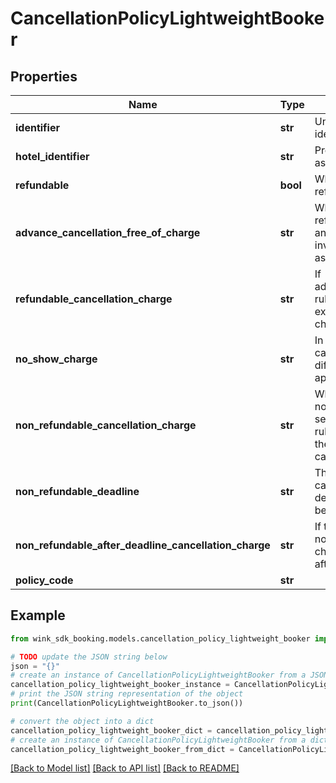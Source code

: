# CancellationPolicyLightweightBooker


## Properties

Name | Type | Description | Notes
------------ | ------------- | ------------- | -------------
**identifier** | **str** | Unique cancellation policy identifier | 
**hotel_identifier** | **str** | Property this cancellation is associated with | 
**refundable** | **bool** | Whether this cancellation policy is refundable or not | [default to False]
**advance_cancellation_free_of_charge** | **str** | When the cancellation policy is refundable, this flag can be set and indicates there is more rules involved than just a no-questions-asked refundable. | [optional] 
**refundable_cancellation_charge** | **str** | If advanceCancellationFreeOfCharge rules is not honored, this property explains what the guest will be charged. | [optional] 
**no_show_charge** | **str** | In case the &#39;Refundable cancellation charge&#39; is set, a different no show charge can be applied. | [optional] 
**non_refundable_cancellation_charge** | **str** | When the cancellation policy is non-refundable, this flag can be set and indicates there is more rules involved to calculate what the guest will owe in case of a cancellation. | [optional] 
**non_refundable_deadline** | **str** | The non-refundable charge might can have a deadline. If that deadline passes, the guest might be charged more. | [optional] 
**non_refundable_after_deadline_cancellation_charge** | **str** | If the guest does not honor the non-refundable deadline rule, this charge dictates what she owes after the deadline passes. | [optional] 
**policy_code** | **str** |  | [optional] 

## Example

```python
from wink_sdk_booking.models.cancellation_policy_lightweight_booker import CancellationPolicyLightweightBooker

# TODO update the JSON string below
json = "{}"
# create an instance of CancellationPolicyLightweightBooker from a JSON string
cancellation_policy_lightweight_booker_instance = CancellationPolicyLightweightBooker.from_json(json)
# print the JSON string representation of the object
print(CancellationPolicyLightweightBooker.to_json())

# convert the object into a dict
cancellation_policy_lightweight_booker_dict = cancellation_policy_lightweight_booker_instance.to_dict()
# create an instance of CancellationPolicyLightweightBooker from a dict
cancellation_policy_lightweight_booker_from_dict = CancellationPolicyLightweightBooker.from_dict(cancellation_policy_lightweight_booker_dict)
```
[[Back to Model list]](../README.md#documentation-for-models) [[Back to API list]](../README.md#documentation-for-api-endpoints) [[Back to README]](../README.md)


